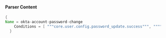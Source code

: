 #### Parser Content
```Java
{
Name = okta-account-password-change
    Conditions = [ """core.user.config.password_update.success""", """"published":""" ]
  }
```